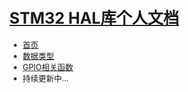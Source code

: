 
<h1 class="app-name"><a class="app-name-link" data-nosearch="" href="/">STM32 HAL库个人文档</a></h1>

* [首页]()
* [数据类型](datatype.md)
* [GPIO相关函数](gpio.md)
* 持续更新中...
